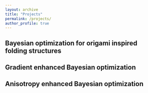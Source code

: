 ```yaml
---
layout: archive
title: "Projects"
permalink: /projects/
author_profile: true
---
```


## Bayesian optimization for origami inspired folding structures

## Gradient enhanced Bayesian optimization

## Anisotropy enhanced Bayesian optimization



